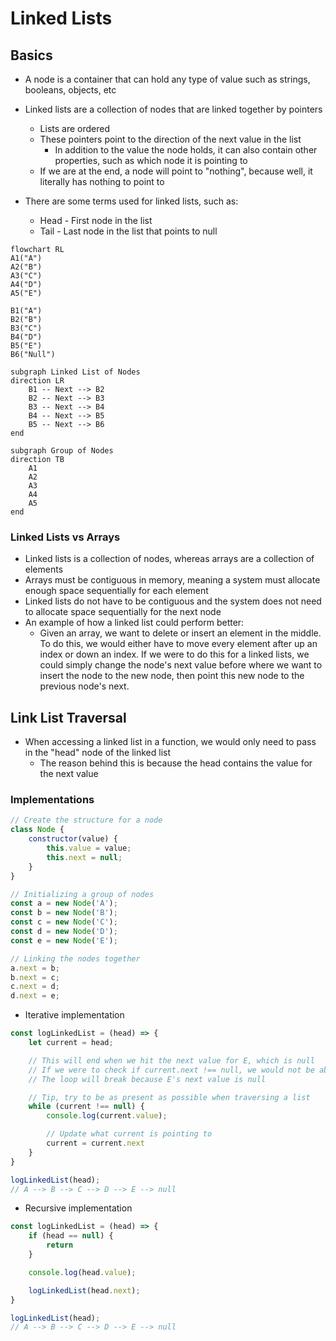 # Linked Lists

## Basics
- A node is a container that can hold any type of value such as strings, booleans, objects, etc
- Linked lists are a collection of nodes that are linked together by pointers
    - Lists are ordered
    - These pointers point to the direction of the next value in the list
        - In addition to the value the node holds, it can also contain other properties, such as which node it is pointing to
    - If we are at the end, a node will point to "nothing", because well, it literally has nothing to point to

- There are some terms used for linked lists, such as:
    - Head - First node in the list
    - Tail - Last node in the list that points to null

```mermaid
flowchart RL
A1("A")
A2("B")
A3("C")
A4("D")
A5("E")

B1("A")
B2("B")
B3("C")
B4("D")
B5("E")
B6("Null")

subgraph Linked List of Nodes
direction LR
    B1 -- Next --> B2
    B2 -- Next --> B3
    B3 -- Next --> B4
    B4 -- Next --> B5
    B5 -- Next --> B6
end

subgraph Group of Nodes
direction TB
    A1
    A2
    A3
    A4
    A5
end
```

### Linked Lists vs Arrays
- Linked lists is a collection of nodes, whereas arrays are a collection of elements
- Arrays must be contiguous in memory, meaning a system must allocate enough space sequentially for each element
- Linked lists do not have to be contiguous and the system does not need to allocate space sequentially for the next node
- An example of how a linked list could perform better:  
    - Given an array, we want to delete or insert an element in the middle.
To do this, we would either have to move every element after up an index or down an index.
If we were to do this for a linked lists, we could simply change the node's next value before where we want to insert the node to the new node,
then point this new node to the previous node's next.

## Link List Traversal
- When accessing a linked list in a function, we would only need to pass in the "head" node of the linked list
    - The reason behind this is because the head contains the value for the next value

### Implementations

```js
// Create the structure for a node
class Node {
    constructor(value) {
        this.value = value;
        this.next = null;
    }
}

// Initializing a group of nodes
const a = new Node('A');
const b = new Node('B');
const c = new Node('C');
const d = new Node('D');
const e = new Node('E');

// Linking the nodes together
a.next = b;
b.next = c;
c.next = d;
d.next = e;
```

- Iterative implementation

```js
const logLinkedList = (head) => {
    let current = head;

    // This will end when we hit the next value for E, which is null
    // If we were to check if current.next !== null, we would not be able to print E
    // The loop will break because E's next value is null

    // Tip, try to be as present as possible when traversing a list
    while (current !== null) {
        console.log(current.value);

        // Update what current is pointing to
        current = current.next
    }
}

logLinkedList(head);
// A --> B --> C --> D --> E --> null
```

- Recursive implementation

```js
const logLinkedList = (head) => {
    if (head == null) {
        return
    }

    console.log(head.value);

    logLinkedList(head.next);
}

logLinkedList(head);
// A --> B --> C --> D --> E --> null
```